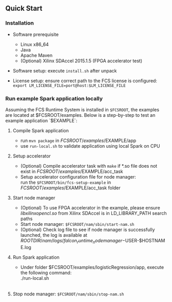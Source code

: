 ## Quick Start

### Installation

* Software prerequisite
    * Linux x86_64
    * Java
    * Apache Maven
    * (Optional) Xilinx SDAccel 2015.1.5 (FPGA accelerator test)

* Software setup: execute `install.sh` after unpack
* License setup: ensure correct path to the FCS license is configured:  
  `export LM_LICENSE_FILE=port@host:$LM_LICENSE_FILE`

### Run example Spark application locally

Assuming the FCS Runtime System is installed in `$FCSROOT`, the examples are
located at $FCSROOT/examples. Below is a step-by-step to test an example 
application `$EXAMPLE`:

1. Compile Spark application
    * run `mvn package` in $FCSROOT/examples/$EXAMPLE/app
    * use `run-local.sh` to validate application using local Spark on CPU

2. Setup accelerator
    * (Optional) Compile accelerator task with `make` if *.so file does not exist in 
      $FCSROOT/examples/$EXAMPLE/acc_task
    * Setup accelerator configuration file for node manager:  
      run the `$FCSROOT/bin/fcs-setup-example` in 
      $FCSROOT/examples/$EXAMPLE/acc_task folder

3. Start node manager 
    * (Optional) To use FPGA accelerator in the example, please ensure *libxilinxopencl.so*
      from Xilinx SDAccel is in LD_LIBRARY_PATH search paths
    * Start node manager: `$FCSROOT/nam/sbin/start-nam.sh`
    * (Optional) Check log file to see if node manager is successfully launched, the log is
      available at $ROOTDIR/nam/logs/falcon_runtime_nodemanager-$USER-$HOSTNAME.log

4. Run Spark application
    * Under folder $FCSROOT/examples/logisticRegression/app, execute the following command:  
      ./run-local.sh <option list>

5. Stop node manager: `$FCSROOT/nam/sbin/stop-nam.sh`
